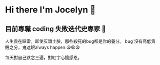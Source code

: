 # Hi there I'm Jocelyn 👋

## 目前專職 coding 失敗迭代史專家 🐸
人生貴在踩雷，即使灰頭土臉，那些殺死的bug都是你的養分。
bug 沒有高低貴賤之分，鬼遮眼always happen 😩😩😩

每天對自己默念三遍，對紅字心懷感恩。

